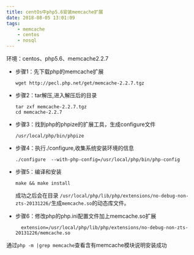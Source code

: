 ```yaml
---
title: centOs中php5.6安装memcache扩展
date: 2018-08-05 13:01:09
tags:
	- memcache
	- centos
	- nosql
---
```


环境：centos、php5.6、memcache2.2.7



- 步骤1：先下载php的memcache扩展

  ```shell
  wget http://pecl.php.net/get/memcache-2.2.7.tgz
  ```

- 步骤2：tar解压,进入解压后的目录

  ```shell
  tar zxf memcache-2.2.7.tgz
  cd memcache-2.2.7
  ```

- 步骤3：找到php的phpize的扩展工具，生成configure文件

  ```shell
  /usr/local/php/bin/phpize
  ```

- 步骤4：执行./configure,收集系统安装环境的信息

  ```shell
  ./configure  --with-php-config=/usr/local/php/bin/php-config
  ```

- 步骤5：编译和安装

  ```shell
  make && make install
  ```

  成功之后会在目录 `/usr/local/php/lib/php/extensions/no-debug-non-zts-20131226/`生成`memcache.so`的动态库文件。


- 步骤6：修改php的php.ini配置文件加上memcache.so扩展

  ```shell
	extension=/usr/local/php/lib/php/extensions/no-debug-non-zts-20131226/memcache.so 
  ```
通过`php -m |grep memcache`查看含有memcache模块说明安装成功




